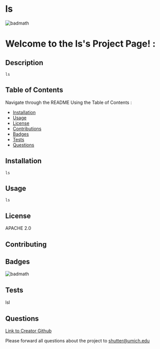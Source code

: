 # ls
  ![badmath](https://img.shields.io/badge/license-undefined-green)

  # Welcome to the ls's Project Page! : 

  ## Description
    ls

  ## Table of Contents
  Navigate through the README Using the Table of Contents : 

  * [Installation](#installation)
  * [Usage](#usage)
  * [License](#license)
  * [Contributions](#contributing)
  * [Badges](#badges)
  * [Tests](#tests)
  * [Questions](#questions)

  ## Installation
    ls

  ## Usage
    ls

  ## License
  APACHE 2.0

  ## Contributing
  

  ## Badges
  ![badmath](https://img.shields.io/badge/license-undefined-green)
  

  ## Tests
  lsl

  ## Questions
  [Link to Creator Github](https://github.com/sabinehutter)

  Please forward all questions about the project to [shutter@umich.edu ](shutter@umich.edu )
  